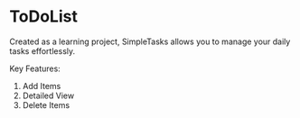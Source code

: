 # ToDoList

Created as a learning project, SimpleTasks allows you to manage your daily tasks effortlessly.

Key Features:
1. Add Items
2. Detailed View
3. Delete Items
